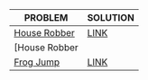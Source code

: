 |PROBLEM|SOLUTION|
|-------|--------|
|[House Robber](https://leetcode.com/problems/house-robber/)|[LINK]()|
|[House Robber ||](https://leetcode.com/problems/house-robber-ii/)|[LINK]()|
|[Frog Jump](https://www.codingninjas.com/codestudio/problems/frog-jump_3621012?leftPanelTab=0)|[LINK]()|